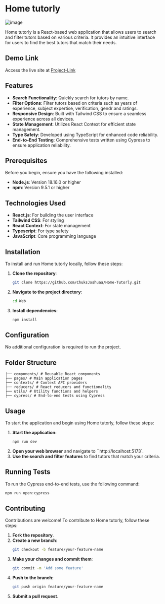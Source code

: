 # Home tutorly

<img src="https://res.cloudinary.com/chuksmbanaso/image/upload/v1728009108/Screenshot_2024-10-04_at_03.31.02_uutgaj.png" title="Image" alt="image">

Home tutorly is a React-based web application that allows users to search and filter tutors based on various criteria. It provides an intuitive interface for users to find the best tutors that match their needs.

## Demo Link

Access the live site at [Project-Link](https://home-tutorly.netlify.app/)

## Features

- **Search Functionality**: Quickly search for tutors by name.
- **Filter Options**: Filter tutors based on criteria such as years of experience, subject expertise, verification, gendr and ratings.
- **Responsive Design**: Built with Tailwind CSS to ensure a seamless experience across all devices.
- **State Management**: Utilizes React Context for efficient state management.
- **Type Safety**: Developed using TypeScript for enhanced code reliability.
- **End-to-End Testing**: Comprehensive tests written using Cypress to ensure application reliability.

## Prerequisites

Before you begin, ensure you have the following installed:

- **Node.js**: Version 18.16.0 or higher
- **npm**: Version 9.5.1 or higher

## Technologies Used

- **React.js**: For building the user interface
- **Tailwind CSS**: For styling
- **React Context**: For state management
- **Typescript**: For type safety
- **JavaScript**: Core programming language

## Installation

To install and run Home tutorly locally, follow these steps:

1. **Clone the repository**:
   ```bash
   git clone https://github.com/ChuksJoshuaa/Home-Tutorly.git
   ```
2. **Navigate to the project directory**:
   ```bash
   cd Web
   ```
3. **Install dependencies**:
   ```bash
   npm install
   ```

## Configuration

No additional configuration is required to run the project.

## Folder Structure

```plaintext
├── components/ # Reusable React components
├── pages/ # Main application pages
├── contexts/ # Context API providers
├── reducers/ # React reducers and functionality
├── utils/ # Utility functions and helpers
├── cypress/ # End-to-end tests using Cypress

```

## Usage

To start the application and begin using Home tutorly, follow these steps:

1. **Start the application**:
   ```bash
   npm run dev
   ```
2. **Open your web browser** and navigate to ``http://localhost:5173`.
3. **Use the search and filter features** to find tutors that match your criteria.

## Running Tests

To run the Cypress end-to-end tests, use the following command:

```bash
npm run open:cypress
```

## Contributing

Contributions are welcome! To contribute to Home tutorly, follow these steps:

1. **Fork the repository**.
2. **Create a new branch**:
   ```bash
   git checkout -b feature/your-feature-name
   ```
3. **Make your changes and commit them**:
   ```bash
   git commit -m 'Add some feature'
   ```
4. **Push to the branch**:
   ```bash
   git push origin feature/your-feature-name
   ```
5. **Submit a pull request**.
